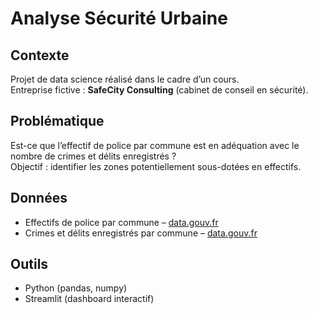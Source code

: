 # Analyse Sécurité Urbaine

## Contexte
Projet de data science réalisé dans le cadre d’un cours.  
Entreprise fictive : **SafeCity Consulting** (cabinet de conseil en sécurité).  

## Problématique
Est-ce que l’effectif de police par commune est en adéquation avec le nombre de crimes et délits enregistrés ?  
Objectif : identifier les zones potentiellement sous-dotées en effectifs.  

## Données
- Effectifs de police par commune  – [data.gouv.fr]([https://www.data.gouv.fr/](https://www.data.gouv.fr/datasets/police-municipale-effectifs-par-commune/))  
- Crimes et délits enregistrés par commune  – [data.gouv.fr]((https://www.data.gouv.fr/datasets/archive-crimes-et-delits-enregistres-par-les-services-de-gendarmerie-et-de-police-depuis-2012/))  

## Outils
- Python (pandas, numpy)  
- Streamlit (dashboard interactif)  

